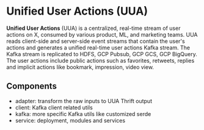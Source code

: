 # Unified User Actions (UUA)

**Unified User Actions** (UUA) is a centralized, real-time stream of user actions on X, consumed by various product, ML, and marketing teams. UUA reads client-side and server-side event streams that contain the user's actions and generates a unified real-time user actions Kafka stream. The Kafka stream is replicated to HDFS, GCP Pubsub, GCP GCS, GCP BigQuery.  The user actions include public actions such as favorites, retweets, replies and implicit actions like bookmark, impression, video view.

## Components 

- adapter: transform the raw inputs to UUA Thrift output
- client: Kafka client related utils
- kafka: more specific Kafka utils like customized serde
- service: deployment, modules and services